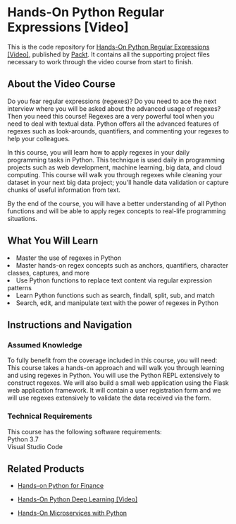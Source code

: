# Hands-On Python Regular Expressions [Video]
This is the code repository for [Hands-On Python Regular Expressions [Video]](https://www.packtpub.com/application-development/hands-python-regular-expressions-video), published by [Packt](https://www.packtpub.com/?utm_source=github). It contains all the supporting project files necessary to work through the video course from start to finish.
## About the Video Course
Do you fear regular expressions (regexes)? Do you need to ace the next interview where you will be asked about the advanced usage of regexes? Then you need this course! Regexes are a very powerful tool when you need to deal with textual data. Python offers all the advanced features of regexes such as look-arounds, quantifiers, and commenting your regexes to help your colleagues.

In this course, you will learn how to apply regexes in your daily programming tasks in Python. This technique is used daily in programming projects such as web development, machine learning, big data, and cloud computing. This course will walk you through regexes while cleaning your dataset in your next big data project; you'll handle data validation or capture chunks of useful information from text.

By the end of the course, you will have a better understanding of all Python functions and will be able to apply regex concepts to real-life programming situations.
<H2>What You Will Learn</H2>
<LI> Master the use of regexes in Python
<LI> Master hands-on regex concepts such as anchors, quantifiers, character classes, captures, and more
<LI> Use Python functions to replace text content via regular expression patterns
<LI> Learn Python functions such as search, findall, split, sub, and match
<LI> Search, edit, and manipulate text with the power of regexes in Python

## Instructions and Navigation
### Assumed Knowledge
To fully benefit from the coverage included in this course, you will need:<br/>
This course takes a hands-on approach and will walk you through learning and using regexes in Python. You will use the Python REPL extensively to construct regexes. We will also build a small web application using the Flask web application framework. It will contain a user registration form and we will use regexes extensively to validate the data received via the form.

### Technical Requirements
This course has the following software requirements:<br/>
Python 3.7 <br/>
Visual Studio Code <br/>

## Related Products
* [Hands-on Python for Finance](https://www.packtpub.com/application-development/hands-python-finance-video)

* [Hands-On Python Deep Learning [Video]](https://www.packtpub.com/application-development/hands-python-deep-learning-video)

* [Hands-On Microservices with Python](https://www.packtpub.com/application-development/hands-microservices-python-video)
